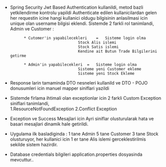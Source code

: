 
* Spring Security Jwt Based Authentication kullanildi, metod bazli yetkilendirme kontrolu yapildi
	Authenticate edilen kullanicilardan gelen her requestin icine hangi kullanici oldugu bilgisinin anlasilmasi icin unique olan username bilgisi eklendi.
	Sistemde 2 farkli rol tanimlandi, Admin ve Customer :

					      
		    * Cutomer'in yapabilecekleri	=	Sisteme login olma
					       			Stock Alis islemi
					       			Stock Satis islemi
					       			Kendine ait Butun Trade Bilgilerini getirme
	    
	        * Admin'in yapabilecekleri 	=	Sisteme login olma
					       			Sisteme yeni Customer ekleme
					       			Sisteme yeni Stock Ekleme
		

* Response larin tamaminda DTO nesneleri kullanild ve DTO - POJO donusumleri icin manuel mapper siniflari yazildi

* Sistemde firlama ihtimali olan exceptionlar icin 2 farkli Custom Exception siniflari tanimlandi,  
	1.ResourceNotFoundException
	2.Conflict Exception
	
* Exception ve Success Mesajlari icin Ayri siniflar olusturularak hata ve basari mesajlari dinamik hale getirildi.

* Uygulama ilk basladiginda :
	1 tane Admin 
	5 tane Customer 
	3 tane Stock olusturuyor, her kullanici icin 1 er tane Alis islemi gerceklestirilmis sekilde sistem hazirdir.
	
* Database credentials bilgileri application.properties dosyasinda mevcuttur..



